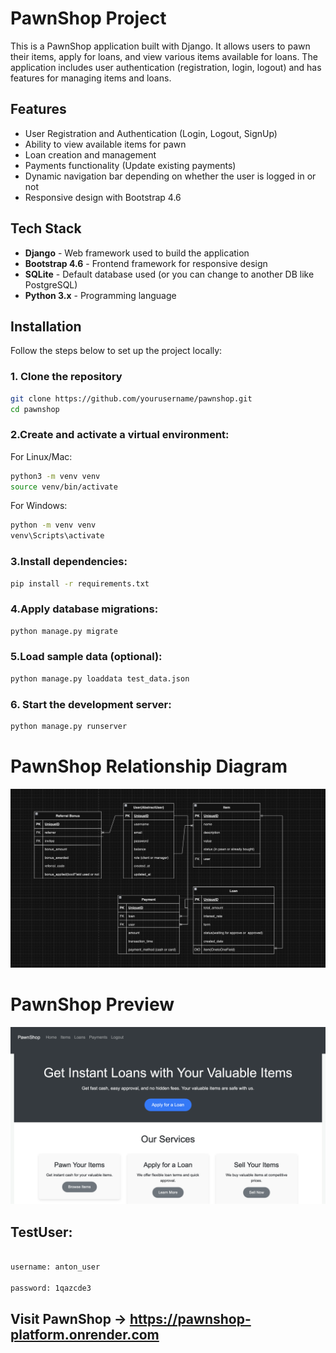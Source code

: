 # PawnShop Project
This is a PawnShop application built with Django. It allows users to pawn their items, apply for loans, and view various items available for loans. The application includes user authentication (registration, login, logout) and has features for managing items and loans.
## Features
- User Registration and Authentication (Login, Logout, SignUp)
- Ability to view available items for pawn
- Loan creation and management
- Payments functionality (Update existing payments)
- Dynamic navigation bar depending on whether the user is logged in or not
- Responsive design with Bootstrap 4.6
## Tech Stack
- **Django** - Web framework used to build the application
- **Bootstrap 4.6** - Frontend framework for responsive design
- **SQLite** - Default database used (or you can change to another DB like PostgreSQL)
- **Python 3.x** - Programming language
## Installation
Follow the steps below to set up the project locally:
### 1. Clone the repository
  ```bash
  git clone https://github.com/yourusername/pawnshop.git
  cd pawnshop
  ```
### 2.Create and activate a virtual environment:
For Linux/Mac:
  ```bash
  python3 -m venv venv
  source venv/bin/activate
  ```
  For Windows:
  ```bash
  python -m venv venv
  venv\Scripts\activate
  ```
### 3.Install dependencies:
  ```bash
  pip install -r requirements.txt
  ```
### 4.Apply database migrations:
  ```bash
  python manage.py migrate
  ```
### 5.Load sample data (optional):
  ```bash
  python manage.py loaddata test_data.json
  ```
### 6. Start the development server:
  ```bash
  python manage.py runserver
  ```

# PawnShop Relationship Diagram 


![](static/images/PawnShop_Diagram.png)

# PawnShop Preview
![](static/images/PawnShop_PreView.png)


## TestUser:
    
  ```bash

  username: anton_user
  
  password: 1qazcde3

  ```
## Visit PawnShop -> https://pawnshop-platform.onrender.com




